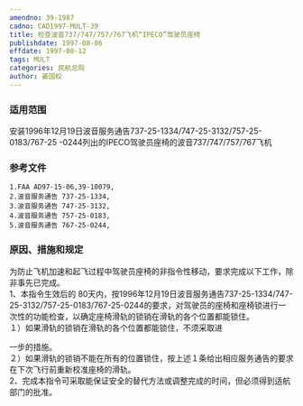 ```yaml
---
amendno: 39-1987  
cadno: CAD1997-MULT-39  
title: 检查波音737/747/757/767飞机“IPECO”驾驶员座椅  
publishdate: 1997-08-06  
effdate: 1997-08-12  
tags: MULT  
categories: 民航总局  
author: 姜国权  
---
```

  
### 适用范围  
安装1996年12月19日波音服务通告737-25-1334/747-25-3132/757-25-0183/767-25 -0244列出的IPECO驾驶员座椅的波音737/747/757/767飞机  
  
<!--more-->  
### 参考文件  
    1.FAA AD97-15-06,39-10079,  
    2.波音服务通告 737-25-1334,  
    3.波音服务通告 747-25-3132,  
    4.波音服务通告 757-25-0183,  
    5.波音服务通告 767-25-0244,  
  
### 原因、措施和规定  
为防止飞机加速和起飞过程中驾驶员座椅的非指令性移动，要求完成以下工作，除非事先已完成。  
    1、本指令生效后的 80天内，按1996年12月19日波音服务通告737-25-1334/747-25-3132/757-25-0183/767-25-0244的要求，对驾驶员的座椅和座椅锁进行一次性的功能检查，以确定座椅滑轨的锁销在滑轨的各个位置都能锁住。  
      １）如果滑轨的锁销在滑轨的各个位置都能锁住，不须采取进  
      
一步的措施。  
      ２）如果滑轨的锁销不能在所有的位置锁住，按上述１条给出相应服务通告的要求在下次飞行前重新校准座椅的滑轨。            
    2、完成本指令可采取能保证安全的替代方法或调整完成的时间，但必须得到适航部门的批准。  
